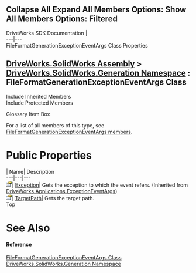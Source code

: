 Collapse All Expand All Members Options: Show All  Members Options: Filtered   
---  
DriveWorks SDK Documentation  |   
---|---  
FileFormatGenerationExceptionEventArgs Class Properties   
  
[DriveWorks.SolidWorks Assembly](topic13342.md) > [DriveWorks.SolidWorks.Generation Namespace](topic15094.md) : FileFormatGenerationExceptionEventArgs Class  
---  
  
Include Inherited Members    
Include Protected Members    


Glossary Item Box

For a list of all members of this type, see [FileFormatGenerationExceptionEventArgs members](topic15211.md).

# Public Properties

| Name| Description  
---|---|---  
![Public Property](dotnetimages/publicProperty.gif)| [Exception](topic813.md)| Gets the exception to which the event refers. (Inherited from [DriveWorks.Applications.ExceptionEventArgs](topic806.md))  
![Public Property](dotnetimages/publicProperty.gif)| [TargetPath](topic15217.md)| Gets the target path.   
Top

# See Also

#### Reference

[FileFormatGenerationExceptionEventArgs Class](topic15210.md)   
[DriveWorks.SolidWorks.Generation Namespace](topic15094.md)


